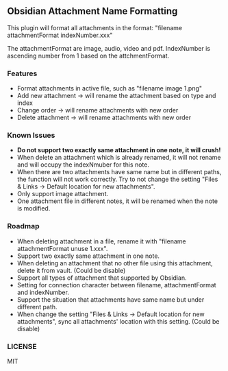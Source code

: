 ## Obsidian Attachment Name Formatting
This plugin will format all attachments in the format: "filename attachmentFormat indexNumber.xxx"

The attachmentFormat are image, audio, video and pdf. IndexNumber is ascending number from 1 based on the attchmentFormat.

### Features
- Format attachments in active file, such as "filename image 1.png"
- Add new attachment -> will rename the attachment based on type and index
- Change order -> will rename attachments with new order
- Delete attachment -> will rename attachments with new order

### Known Issues
- **Do not support two exactly same attachment in one note, it will crush!**
- When delete an attachment which is already renamed, it will not rename and will occupy the indexNmuber for this note.
- When there are two attachments have same name but in different paths, the function will not work correctly. Try to not change the setting "Files & Links -> Default location for new attachments".
- Only support image attachment.
- One attachment file in different notes, it will be renamed when the note is modified.

### Roadmap
- When deleting attachment in a file, rename it with "filename attachmentFormat unuse 1.xxx".
- Support two exactly same attachment in one note.
- When deleting an attachment that no other file using this attachment, delete it from vault. (Could be disable)
- Support all types of attachment that supported by Obsidian.
- Setting for connection character between filename, attachmentFormat and indexNumber.
- Support the situation that attachments have same name but under different path.
- When change the setting "Files & Links -> Default location for new attachments", sync all attachments' location with this setting. (Could be disable)

### LICENSE
MIT